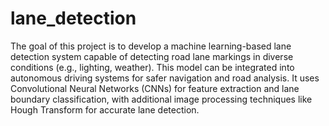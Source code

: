 # lane_detection
The goal of this project is to develop a machine learning-based lane detection system capable of detecting road lane markings in diverse conditions (e.g., lighting, weather). This model can be integrated into autonomous driving systems for safer navigation and road analysis. It uses Convolutional Neural Networks (CNNs) for feature extraction and lane boundary classification, with additional image processing techniques like Hough Transform for accurate lane detection.

